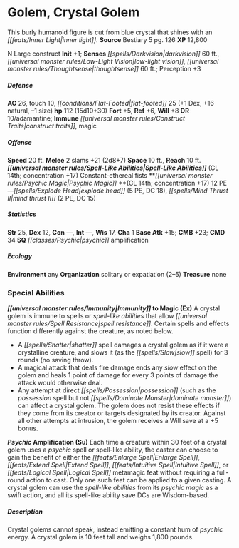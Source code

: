 ﻿---
cssclass: [monsters]
title1: Golem, Crystal Golem
desc_short: This burly humanoid figure is cut from blue crystal that shines with an
  inner light.
title2: Crystal Golem
CR: 11
sources:
- name: Bestiary 5
  page: 126
  link: http://paizo.com/products/btpy9g9x?Pathfinder-Roleplaying-Game-Bestiary-5
XP: 12800
alignment: N
size: Large
type: construct
initiative:
  bonus: 1
senses:
  darkvision: 60
  low-light vision: true
  thoughtsense: 60
AC:
  AC: 26
  touch: 10
  flat_footed: 25
  components:
    dex: 1
    natural: 16
    size: -1
HP:
  HP: 112
  long: 15d10+30
saves:
  fort: 5
  ref: 6
  will: 8
DR:
- amount: 10
  weakness: adamantine
immunities:
- construct traits
- magic
speeds:
  base: 20
attacks:
  melee:
  - - text: 2 slams +21 (2d8+7)
      entries:
      - - damage: 2d8+7
      count: 2
      attack: slams
      bonus:
      - 21
space: 10
reach: 10
spell_like_abilities:
  entries:
  - name: ethereal fists
    source: default
    freq: Constant
  sources:
  - name: default
    CL: 14
    concentration: 17
psychic_magic:
  entries:
  - name: explode head
    PE: 5
    DC: 18
  - name: mind thrust II
    PE: 2
    DC: 15
  sources:
  - name: default
    CL: 14
    concentration: 17
  PE: 12
ability_scores:
  STR: 25
  DEX: 12
  CON:
  INT:
  WIS: 17
  CHA: 1
BAB: 15
CMB: 23
CMD: 34
skills: {}
special_qualities:
- psychic amplification
ecology:
  environment: any
  organization: solitary or expatiation (2-5)
  treasure_type: none
special_abilities:
  Immunity to Magic (Ex): A crystal golem is immune to spells or spell-like abilities
    that allow spell resistance. Certain spells and effects function differently against
    the creature, as noted below. A shatter spell damages a crystal golem as if it
    were a crystalline creature, and slows it (as the slow spell) for 3 rounds (no
    saving throw).A magical attack that deals fire damage ends any slow effect on
    the golem and heals 1 point of damage for every 3 points of damage the attack
    would otherwise deal.Any attempt at direct possession (such as the possession
    spell but not dominate monster) can affect a crystal golem. The golem does not
    resist these effects if they come from its creator or targets designated by its
    creator. Against all other attempts at intrusion, the golem receives a Will save
    at a +5 bonus.
  Psychic Amplification (Su): Each time a creature within 30 feet of a crystal golem
    uses a psychic spell or spell-like ability, the caster can choose to gain the
    benefit of either the Enlarge Spell, Extend Spell, Intuitive Spell, or Logical
    Spell metamagic feat without requiring a full-round action to cast. Only one such
    feat can be applied to a given casting. A crystal golem can use the spell-like
    abilities from its psychic magic as a swift action, and all its spell-like ability
    save DCs are Wisdom-based.
desc_long: Crystal golems cannot speak, instead emitting a constant hum of psychic
  energy. A crystal golem is 10 feet tall and weighs 1,800 pounds.

---

# Golem, Crystal Golem
This burly humanoid figure is cut from blue crystal that shines with an _[[feats/Inner Light|inner light]]_.
**Source** Bestiary 5 pg. 126
**XP** 12,800

N Large construct
**Init** +1; **Senses** _[[spells/Darkvision|darkvision]]_ 60 ft., _[[universal monster rules/Low-Light Vision|low-light vision]]_, _[[universal monster rules/Thoughtsense|thoughtsense]]_ 60 ft.; Perception +3

##### Defense

**AC** 26, touch 10, _[[conditions/Flat-Footed|flat-footed]]_ 25 (+1 Dex, +16 natural, –1 size)
**hp** 112 (15d10+30)
**Fort** +5, **Ref** +6, **Will** +8
**DR** 10/adamantine; **Immune** _[[universal monster rules/Construct Traits|construct traits]]_, magic

##### Offense
**Speed** 20 ft.
**Melee** 2 slams +21 (2d8+7)
**Space** 10 ft., **Reach** 10 ft.
**_[[universal monster rules/Spell-Like Abilities|Spell-Like Abilities]]_** (CL 14th; concentration +17)
Constant-ethereal fists
**_[[universal monster rules/Psychic Magic|Psychic Magic]]_ **(CL 14th; concentration +17)
12 PE—_[[spells/Explode Head|explode head]]_ (5 PE, DC 18), _[[spells/Mind Thrust II|mind thrust II]]_ (2 PE, DC 15)

##### Statistics
**Str** 25, **Dex** 12, **Con** —, **Int** —, **Wis** 17, **Cha** 1
**Base Atk** +15; **CMB** +23; **CMD** 34
**SQ** _[[classes/Psychic|psychic]]_ amplification

##### Ecology

**Environment** any
**Organization** solitary or expatiation (2–5)
**Treasure** none

### Special Abilities

**_[[universal monster rules/Immunity|Immunity]]_ to Magic (Ex)** A crystal golem is immune to spells or _spell-like abilities_ that allow _[[universal monster rules/Spell Resistance|spell resistance]]_. Certain spells and effects function differently against the creature, as noted below.

* A _[[spells/Shatter|shatter]]_ spell damages a crystal golem as if it were a crystalline creature, and slows it (as the _[[spells/Slow|slow]]_ spell) for 3 rounds (no saving throw).
* A magical attack that deals fire damage ends any _slow_ effect on the golem and heals 1 point of damage for every 3 points of damage the attack would otherwise deal.
* Any attempt at direct _[[spells/Possession|possession]]_ (such as the _possession_ spell but not _[[spells/Dominate Monster|dominate monster]]_) can affect a crystal golem. The golem does not resist these effects if they come from its creator or targets designated by its creator. Against all other attempts at intrusion, the golem receives a Will save at a +5 bonus.

**_Psychic_ Amplification (Su)** Each time a creature within 30 feet of a crystal golem uses a _psychic_ spell or spell-like ability, the caster can choose to gain the benefit of either the _[[feats/Enlarge Spell|Enlarge Spell]]_, _[[feats/Extend Spell|Extend Spell]]_, _[[feats/Intuitive Spell|Intuitive Spell]]_, or _[[feats/Logical Spell|Logical Spell]]_ metamagic feat without requiring a full-round action to cast. Only one such feat can be applied to a given casting. A crystal golem can use the _spell-like abilities_ from its _psychic magic_ as a swift action, and all its spell-like ability save DCs are Wisdom-based.

##### Description

Crystal golems cannot speak, instead emitting a constant hum of _psychic_ energy. A crystal golem is 10 feet tall and weighs 1,800 pounds.